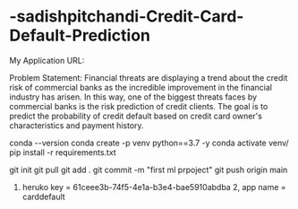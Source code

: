 # -sadishpitchandi-Credit-Card-Default-Prediction


My Application URL: 


Problem Statement:
        Financial threats are displaying a trend about the credit risk of commercial banks as the
        incredible improvement in the financial industry has arisen. In this way, one of the
        biggest threats faces by commercial banks is the risk prediction of credit clients. The
        goal is to predict the probability of credit default based on credit card owner's
        characteristics and payment history.



conda --version
conda create -p venv python==3.7 -y
conda activate venv/
pip install -r  requirements.txt 


git init
git pull 
git add .
git commit -m "first ml prpoject"
git push origin main 

1. heruko key = 61ceee3b-74f5-4e1a-b3e4-bae5910abdba
2, app name = carddefault

